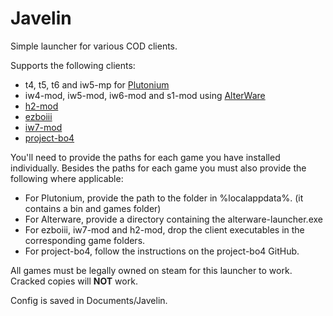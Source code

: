 # Javelin

Simple launcher for various COD clients.

Supports the following clients:
- t4, t5, t6 and iw5-mp for [Plutonium](https://plutonium.pw/)
- iw4-mod, iw5-mod, iw6-mod and s1-mod using [AlterWare](https://alterware.dev/)
- [h2-mod](https://github.com/fedddddd/h2-mod)
- [ezboiii](https://github.com/Ezz-lol/boiii-free)
- [iw7-mod](https://github.com/Joelrau/iw7-mod)
- [project-bo4](https://github.com/project-bo4/shield-development)

You'll need to provide the paths for each game you have installed individually. Besides the paths for each game you must also provide the following where applicable:

- For Plutonium, provide the path to the folder in %localappdata%. (it contains a bin and games folder)
- For Alterware, provide a directory containing the alterware-launcher.exe
- For ezboiii, iw7-mod and h2-mod, drop the client executables in the corresponding game folders.
- For project-bo4, follow the instructions on the project-bo4 GitHub.
  
All games must be legally owned on steam for this launcher to work. Cracked copies will __NOT__ work.

Config is saved in Documents/Javelin.
